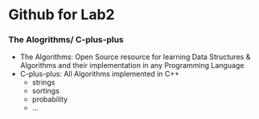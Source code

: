 # Github for Lab2
### The Alogrithms/ C-plus-plus
* The Algorithms: Open Source resource for learning Data Structures & Algorithms and their implementation in any Programming Language
* C-plus-plus: All Algorithms implemented in C++
  * strings
  * sortings
  * probability
  * ...
  


